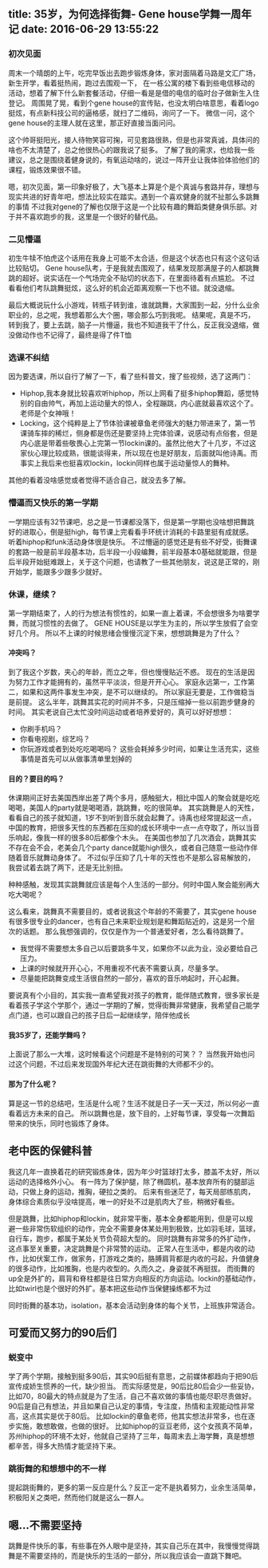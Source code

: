title: 35岁，为何选择街舞- Gene house学舞一周年记
date: 2016-06-29 13:55:22
---

### 初次见面
周末一个晴朗的上午，吃完早饭出去跑步锻炼身体，家对面隔着马路是文汇广场，新生开学，看着挺热闹，跑过去围观一下，
在一栋公寓的楼下看到些电信移动的活动，想着了解下什么新套餐活动，仔细一看是是借的电信的临时台子做新生入住登记。
周围晃了晃，看到个gene house的宣传贴，也没太明白啥意思，看着logo挺炫，有点新科技公司的逼格感，就扫了二维码，询问了一下。
微信一问，这个gene house的主理人就在这里，那正好直接当面问问。

这个帅哥挺阳光，接人待物笑容可掬，可见套路很熟，但是也非常真诚，具体问的啥也不太清楚了，总之他很热心的跟我说了挺多。
了解了我的需求，也给我一些建议，总之是围绕着健身说的，有氧运动啥的，说过一阵开业让我体验体验他们的课程，锻炼效果很不错。

嗯，初次见面，第一印象好极了，大飞基本上算是个是个真诚与套路并存，理想与现实共进的好青年吧，想法比较实在踏实。遇到一个喜欢健身的就不扯那么多跳舞的事情
不过我对gene的了解也仅限于这是一个比较有趣的舞蹈类健身俱乐部。对于并不喜欢跑步的我，这里是一个很好的替代品。

### 二见懵逼
初生牛犊不怕虎这个话用在我身上可能不太合适，但是这个状态也只有这个这句话比较贴切。
Gene house队考，于是我就去围观了，结果发现那满屋子的人都跳舞跳的超好。说实话在一个气场完全不贴切的状态下，在里面待着有点尴尬。
不过看看他们考队跳舞挺炫，这么好的机会近距离观察一下也不错。就没退缩。

最后大概说玩什么小游戏，转瓶子转到谁，谁就跳舞，大家围到一起，分什么业余职业的，总之呢，我想着那么大个圈，哪会那么巧到我呢。
结果呢，真是不巧，转到我了，要上去跳，脑子一片懵逼，我也不知道我干了什么，反正我没退缩，做没做动作也不记得了，最终是得了件T恤

### 选课不纠结
因为要选课，所以自行了解了一下，看了些科普文，搜了些视频，选了这两门：
- Hiphop,我本身就比较喜欢听hiphop，所以上网看了挺多hiphop舞蹈，感觉特别的自由帅气，再加上运动量大的惊人，全程蹦跳，内心底就最喜欢这个了。老师是个女神哦！
- Locking，这个纯粹是上了节体验课被章鱼老师强大的魅力带进来了，第一节课骑车摔的稀烂，侧身都是伤还是要坚持上完体验课，说感动有点俗套，但是内心底是带着些敬畏心上完第一节lockin课的。虽然比他大了十几岁，不过这家伙心理比较成熟，很能谈得来，所以现在也是好朋友，后面就叫他诗禹。而事实上我后来也挺喜欢lockin，lockin同样也属于运动量惊人的舞种。

其他的看着没啥感觉或者觉得不适合自己，就没去多了解。

### 懵逼而又快乐的第一学期
一学期应该有32节课吧，总之是一节课都没落下，但是第一学期也没啥想把舞跳好的进取心，倒是挺high，每节课上完看看手环统计消耗的卡路里挺有成就感。
听着hiphop和funk活动身体很是快乐。
不过懵逼的感觉还是有些不好受，街舞课的套路一般是前半段基本功，后半段一小段编舞，前半段基本0基础就能跟，但是后半段开始挺难跟上，关于这个问题，也请教了一些其他朋友，说这是正常的，刚开始学，能跟多少跟多少就好。

### 休课，继续？
第一学期结束了，人的行为想法有惯性的，如果一直上着课，不会想很多为啥要学舞，而就习惯性的去做了。
GENE HOUSE是以学生为主的，所以学生放假了会空好几个月。
所以不上课的时候思绪会慢慢沉淀下来，想想跳舞是为了什么？

#### 冲突吗？
到了我这个岁数，夹心的年龄，而立之年，但也慢慢贴近不惑。
现在的生活是因为努力工作才能拥有的，虽然平平淡淡，但是开开心心。
家庭永远第一，工作第二，如果和这两件事发生冲突，是不可以继续的。
所以家庭无要是，工作做稳当是前提。
这么半年，跳舞其实花的时间并不多，只是压缩掉一些以前跑步健身的时间。
其实老说自己太忙没时间运动或者培养爱好的，真可以好好想想：
- 你刷手机吗？
- 你看电视剧，综艺吗？
- 你玩游戏或者到处吃吃喝喝吗？
这些会耗掉多少时间，如果让生活充实，这些事情是首先可以从做事清单里划掉的

#### 目的？要目的吗？
休课期间正好去美国西岸出差了两个多月，感触挺大，相比中国人的聚会就是吃吃喝喝，美国人的party就是喝喝酒，跳跳舞，吃的很简单。
其实跳舞是人的天性，看看自己的孩子就知道，1岁不到听到音乐就会起舞了。诗禹也经常提起这一点，中国的教育，把很多天性的东西都在压抑的成长环境中一点一点夺取了，所以当音乐响起，像我一样的很多80后都像个木头。
在美国也参加了几次酒会，跳舞其实不存在会不会，老美会几个party dance就能high很久，或者自己随意一些动作伴随着音乐就舞动身体了。
不过似乎压抑了几十年的天性也不是那么容易解放的，我尝试着去跳了两下，还是无比别扭。

种种感触，发现其实跳舞就应该是每个人生活的一部分。何时中国人聚会能别再大吃大喝呢？

这么看来，跳舞真不需要目的，或者说我这个年龄的不需要了，其实gene house有很多很专业的dancer，也有自己未来职业规划是和舞蹈贴近的，这是另一个层次的话题。
那么我想强调的，仅仅是作为一个普通爱好者，怎么看待跳舞了。
- 我觉得不需要想太多自己以后要跳多牛叉，如果你不以此为业，没必要给自己压力。
- 上课的时候就开开心心，不用重视不代表不需要认真，尽量多学。
- 尽量能把跳舞变成生活很自然的一部分，喜欢的音乐响起时，开心起舞。

要说真有个小目的，其实我一直希望我对孩子的教育，能伴随式教育，很多家长是看着孩子学这个学那个，通过一学期的了解，觉得街舞非常健康，我希望自己能学点门道，也可以跟自己的孩子日后一起继续学，陪伴他成长

#### 我35岁了，还能学舞吗？
上面说了那么一大堆，这时候看这个问题是不是特别的可笑？？
当然我开始也问过这个问题，不过后来发现国外年纪大还在跳街舞的大师都不少的。

#### 那为了什么呢？
算是这一节的总结吧，生活是什么呢？生活不就是日子一天一天过，所以何必一直看着远方未来的自己。
所以跳舞也是，放下目的，上好每节课，享受每一次舞蹈带来的快乐，同时也锻炼了身体。

## 老中医的保健科普
我这几年一直换着花的研究锻炼身体，因为年少时篮球打太多，膝盖不太好，所以运动的选择格外小心。
有一阵为了保护腿，除了椭圆机，基本放弃所有的腿部运动，只做上身的运动，推胸，硬拉之类的。
后来有些迷茫了，每天局部练肌肉，身体综合素质似乎没啥提高，唯一的好处不过是肌肉大了些，稍微好看些。

但是跳舞，比如hiphop和lockin，就非常平衡，基本全身都能用到，但是可以规避一些非常伤软组织的动作，完全不需要身体某处用到极致，比如羽毛球，篮球，自行车，跑步，都属于某处关节负荷超大型的。
同时跳舞有非常多的外扩动作，这点事至关重要，决定跳舞是个非常赞的运动。
正常人在生活中，都是内收的动作，比如伏案工作，做家务，打游戏之类的，胳膊肩背都是内收的弓起，升值健身的很多动作，比如推胸，也是内收型的。久而久之，身姿就不再挺拔。
而街舞的up全是外扩的，肩背和脊柱都是往日常方向相反的方向运动。lockin的基础动作，比如twirl也是个很好的外扩。基本把这些动作当保健操练都不为过

同时街舞的基本功，isolation，基本会活动到身体的每个关节，上班族非常适合。

## 可爱而又努力的90后们
### 蜕变中
学了两个学期，接触到挺多90后，其实90后挺有意思，之前媒体都趋向于把90后宣传成娇生惯养的一代，缺少担当。
而实际感觉是，90后比80后会少一些妥协，比如70，80最大的特点就是为了生活，自己不喜欢做的事情也能尽职尽责做好。
90后是自己有想法，并且如果自己认定的事情，专注度，热情和主观能动性非常高，这点其实是优于80后。
比如lockin的章鱼老师，他其实想法非常多，也在逐步实施，敢想敢做，也做的很好。
比如hiphop的豆豆老师，这个女孩真不简单，苏州hiphop的环境不太好，他就自己坚持了三年，每周末去上海学舞，真是想想都辛苦，得多大热情才能坚持下来。

### 跳街舞的和想想中的不一样
提起跳街舞的，更多的第一反应是什么？反正一定不是执着努力，业余生活简单，积极阳关之类吧，然而他们就是这么一群人。

## 嗯...不需要坚持
跳舞是件快乐的事，有些事在外人眼中是坚持，其实自己乐在其中，我慢慢觉得跳舞是不需要坚持的，而是快乐的生活的一部分，所以我应该会一直跳下舞吧。


<!-- toc -->
